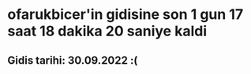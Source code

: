 # ofarukbicer'in gidisine son 1 gun 17 saat 18 dakika 20 saniye kaldi

## Gidis tarihi: 30.09.2022 :(